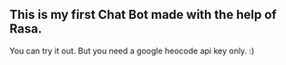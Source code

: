 ## This is my first Chat Bot made with the help of Rasa.

You can try it out. But you need a google heocode api key only. :)

